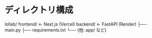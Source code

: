 # ディレクトリ構成
lollab/
  frontend/   ← Next.js (Vercel)
  backend/    ← FastAPI (Render)
    ├── main.py
    ├── requirements.txt
    └── (他: app/ など)
